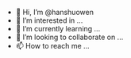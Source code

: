 - 👋 Hi, I’m @hanshuowen
- 👀 I’m interested in ...
- 🌱 I’m currently learning ...
- 💞️ I’m looking to collaborate on ...
- 📫 How to reach me ...

<!---
hanshuowen/hanshuowen is a ✨ special ✨ repository because its `README.md` (this file) appears on your GitHub profile.
You can click the Preview link to take a look at your changes.
--->
